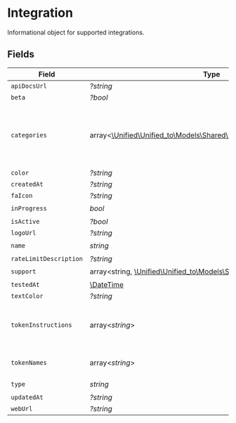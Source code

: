 # Integration

Informational object for supported integrations.


## Fields

| Field                                                                                                                          | Type                                                                                                                           | Required                                                                                                                       | Description                                                                                                                    |
| ------------------------------------------------------------------------------------------------------------------------------ | ------------------------------------------------------------------------------------------------------------------------------ | ------------------------------------------------------------------------------------------------------------------------------ | ------------------------------------------------------------------------------------------------------------------------------ |
| `apiDocsUrl`                                                                                                                   | *?string*                                                                                                                      | :heavy_minus_sign:                                                                                                             | N/A                                                                                                                            |
| `beta`                                                                                                                         | *?bool*                                                                                                                        | :heavy_minus_sign:                                                                                                             | N/A                                                                                                                            |
| `categories`                                                                                                                   | array<[\Unified\Unified_to\Models\Shared\PropertyIntegrationCategories](../../Models/Shared/PropertyIntegrationCategories.md)> | :heavy_check_mark:                                                                                                             | The categories of support solutions that this integration has                                                                  |
| `color`                                                                                                                        | *?string*                                                                                                                      | :heavy_minus_sign:                                                                                                             | N/A                                                                                                                            |
| `createdAt`                                                                                                                    | *?string*                                                                                                                      | :heavy_minus_sign:                                                                                                             | N/A                                                                                                                            |
| `faIcon`                                                                                                                       | *?string*                                                                                                                      | :heavy_minus_sign:                                                                                                             | N/A                                                                                                                            |
| `inProgress`                                                                                                                   | *bool*                                                                                                                         | :heavy_check_mark:                                                                                                             | N/A                                                                                                                            |
| `isActive`                                                                                                                     | *?bool*                                                                                                                        | :heavy_minus_sign:                                                                                                             | N/A                                                                                                                            |
| `logoUrl`                                                                                                                      | *?string*                                                                                                                      | :heavy_minus_sign:                                                                                                             | N/A                                                                                                                            |
| `name`                                                                                                                         | *string*                                                                                                                       | :heavy_check_mark:                                                                                                             | N/A                                                                                                                            |
| `rateLimitDescription`                                                                                                         | *?string*                                                                                                                      | :heavy_minus_sign:                                                                                                             | N/A                                                                                                                            |
| `support`                                                                                                                      | array<string, [\Unified\Unified_to\Models\Shared\IntegrationSupport](../../Models/Shared/IntegrationSupport.md)>               | :heavy_check_mark:                                                                                                             | N/A                                                                                                                            |
| `testedAt`                                                                                                                     | [\DateTime](https://www.php.net/manual/en/class.datetime.php)                                                                  | :heavy_minus_sign:                                                                                                             | N/A                                                                                                                            |
| `textColor`                                                                                                                    | *?string*                                                                                                                      | :heavy_minus_sign:                                                                                                             | N/A                                                                                                                            |
| `tokenInstructions`                                                                                                            | array<*string*>                                                                                                                | :heavy_minus_sign:                                                                                                             | instructions for the user on how to find the token/key                                                                         |
| `tokenNames`                                                                                                                   | array<*string*>                                                                                                                | :heavy_minus_sign:                                                                                                             | if auth_types = 'token'                                                                                                        |
| `type`                                                                                                                         | *string*                                                                                                                       | :heavy_check_mark:                                                                                                             | N/A                                                                                                                            |
| `updatedAt`                                                                                                                    | *?string*                                                                                                                      | :heavy_minus_sign:                                                                                                             | N/A                                                                                                                            |
| `webUrl`                                                                                                                       | *?string*                                                                                                                      | :heavy_minus_sign:                                                                                                             | N/A                                                                                                                            |